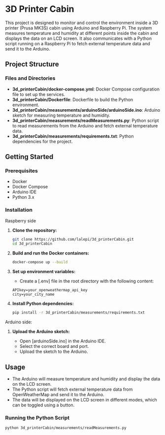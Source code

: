 # 3D Printer Cabin

This project is designed to monitor and control the environment inside a 3D printer (Prusa MK3S) cabin using Arduino and Raspberry Pi. The system measures temperature and humidity at different points inside the cabin and displays the data on an LCD screen. It also communicates with a Python script running on a Raspberry Pi to fetch external temperature data and send it to the Arduino.

## Project Structure

### Files and Directories

- **3d_printerCabin/docker-compose.yml**: Docker Compose configuration file to set up the services.
- **3d_printerCabin/Dockerfile**: Dockerfile to build the Python environment.
- **3d_printerCabin/measurements/arduinoSide/arduinoSide.ino**: Arduino sketch for measuring temperature and humidity.
- **3d_printerCabin/measurements/readMeasurements.py**: Python script to read measurements from the Arduino and fetch external temperature data.
- **3d_printerCabin/measurements/requirements.txt**: Python dependencies for the project.

## Getting Started

### Prerequisites

- Docker
- Docker Compose
- Arduino IDE
- Python 3.x

### Installation

Raspberry side

1. **Clone the repository:**

   ```sh
   git clone https://github.com/lalepi/3d_printerCabin.git
   cd 3d_printerCabin
   ```

2. **Build and run the Docker containers:**

   ```sh
   docker-compose up --build
   ```

3. **Set up environment variables:**

   - Create a [.env] file in the root directory with the following content:

   ```env
   APIkey=your_openweathermap_api_key
   city=your_city_name
   ```

4. **Install Python dependencies:**

   ```sh
   pip install -r 3d_printerCabin/measurements/requirements.txt
   ```

Arduino side:

1. **Upload the Arduino sketch:**

   - Open [arduinoSide.ino] in the Arduino IDE.
   - Select the correct board and port.
   - Upload the sketch to the Arduino.

## Usage

- The Arduino will measure temperature and humidity and display the data on the LCD screen.
- The Python script will fetch external temperature data from OpenWeatherMap and send it to the Arduino.
- The data will be displayed on the LCD screen in different modes, which can be toggled using a button.

### Running the Python Script

```sh
python 3d_printerCabin/measurements/readMeasurements.py
```
